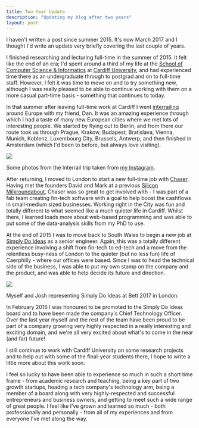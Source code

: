 ```yaml
---
title: Two Year Update
description: "Updating my blog after two years"
layout: post
---
```


I haven't written a post since summer 2015. It's now March 2017 and I thought I'd write an update very briefly covering the last couple of years.

I finished researching and lecturing full-time in the summer of 2015. It felt like the end of an era; I'd spent around a third of my life at the <a href="http://www.cardiff.ac.uk/computer-science" target="_blank">School of Computer Science & Informatics</a> at <a href="http://cf.ac.uk" target="_blank">Cardiff University</a>, and had experienced time there as an undergraduate through to postgrad and on to full-time staff. However, I felt it was time to move on and to try something new, although I was really pleased to be able to continue working with them on a more casual part-time basis - something that continues to today.

In that summer after leaving full-time work at Cardiff I went <a href="http://www.interrail.eu" target="_blank">interrailing</a> around Europe with my friend, Dan. It was an amazing experience through which I had a taste of many new European cities where we met lots of interesting people. We started by flying out to Berlin, and from there our route took us through Prague, Krakow, Budapest, Bratislava, Vienna, Munich, Koblenz, Luxembourg City, Brussels, Antwerp, and then finished in Amsterdam (which I'd been to before, but always love visiting).

<img src="/media/blog/interrailing.png" />
<p class="caption">Some photos from the Interrail trip taken from <a href="https://instagram.com/willwebberley" target="_blank">my Instagram</a>.</p>

After returning, I moved to London to start a new full-time job with <a href="https://www.chaser.io" target="_blank">Chaser</a>. Having met the founders David and Mark at a previous <a href="https://www.siliconmilkroundabout.com" target="_blank">Silicon Milkroundabout</a>, Chaser was so great to get involved with - I was part of a fab team creating fin-tech software with a goal to help boost the cashflows in small-medium sized businesses. Working right in the City was fun and totally different to what seemed like a much quieter life in Cardiff. Whilst there, I learned loads more about web-based programming and was able to put some of the data-analysis skills from my PhD to use.

At the end of 2015 I was to move back to South Wales to begin a new job at <a href="https://simplydo.io" target="_blank">Simply Do Ideas</a> as a senior engineer. Again, this was a totally different experience involving a shift from fin-tech to ed-tech and a move from the relentless busy-ness of London to the quieter (but no less fun) life of Caerphilly - where our offices were based. Since I was to head the technical side of the business, I was able to put my own stamp on the company and the product, and was able to help decide its future and direction.

<img src="/media/blog/sdi_bett.jpg" />
<p class="caption">Myself and Josh representing Simply Do Ideas at Bett 2017 in London.</p>

In February 2016 I was honoured to be promoted to the Simply Do Ideas board and to have been made the company's Chief Technology Officer. Over the last year myself and the rest of the team have been proud to be part of a company growing very highly respected in a really interesting and exciting domain, and we're all very  excited about what's to come in the near (and far) future!

I still continue to work with Cardiff University on some research projects and to help out with some of the final-year students there, I hope to write a little more about this work soon.

I feel so lucky to have been able to experience so much in such a short time frame - from academic research and teaching, being a key part of two growth startups, heading a tech company's technology arm, being a member of a board along with very highly-respected and successful entrepreneurs and business owners, and getting to meet such a wide range of great people. I feel like I've grown and learned so much - both professionally and personally - from all of my experiences and from everyone I've met along the way.
